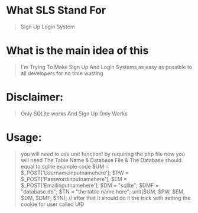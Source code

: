 # What SLS Stand For
> Sign Up Login System
# What is the main idea of this
> I'm Trying To Make Sign Up And Login Systems as easy as possible to all developers for no time wasting 
# Disclaimer:
> Only SQLite works And Sign Up Only Works
# Usage:
> you will need to use unit function! by requiring the php file 
> now you will need The Table Name & Database File & The Database should equal to sqlite example code
> $UM = $_POST['Usernameinputnamehere'];
> $PW = $_POST['Passwordinputnamehere'];
> $EM = $_POST['Emailinputnamehere'];
> $DM = "sqlite";
> $DMF = "database.db";
> $TN = "the table name here";
> unit($UM, $PW, $EM, $DM, $DMF, $TN);
> // after that it should do it the trick with setting the cookie for user called UID
